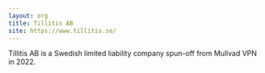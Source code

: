 ```yaml
---
layout: org
title: Tillitis AB
site: https://www.tillitis.se/
---
```

Tillitis AB is a Swedish limited liability company spun-off from Mullvad VPN in 2022.
